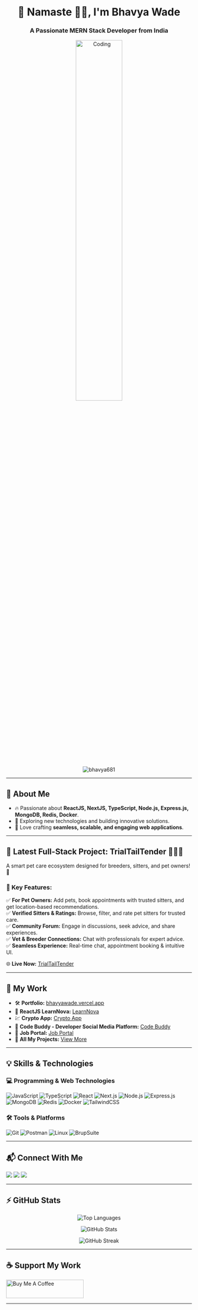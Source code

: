 <h1 align="center">🚀 Namaste 🙏🏻, I'm Bhavya Wade</h1>
<h3 align="center">A Passionate MERN Stack Developer from India</h3>

<p align="center">
  <img src="https://media2.giphy.com/media/v1.Y2lkPTc5MGI3NjExeDd3NWV1NnQwb3NiamZsODExZnIzOXFxNWoxc25zNXVjbGpjbG84byZlcD12MV9pbnRlcm5hbF9naWZfYnlfaWQmY3Q9cw/L3CYISnPc4GjrVSJxM/giphy.gif" alt="Coding" width="50%"/>
</p>

<p align="center">
  <img src="https://komarev.com/ghpvc/?username=bhavya681&label=Profile%20views&color=0e75b6&style=flat" alt="bhavya681" />
</p>

---

## 🌱 About Me
- 🔥 Passionate about **ReactJS, NextJS, TypeScript, Node.js, Express.js, MongoDB, Redis, Docker**.
- 🎯 Exploring new technologies and building innovative solutions.
- 🎨 Love crafting **seamless, scalable, and engaging web applications**.

---

## 🚀 Latest Full-Stack Project: **TrialTailTender** 🐾🐶🐱
A smart pet care ecosystem designed for breeders, sitters, and pet owners! 🏡  

### 🌟 Key Features:
✅ **For Pet Owners:** Add pets, book appointments with trusted sitters, and get location-based recommendations.  
✅ **Verified Sitters & Ratings:** Browse, filter, and rate pet sitters for trusted care.  
✅ **Community Forum:** Engage in discussions, seek advice, and share experiences.  
✅ **Vet & Breeder Connections:** Chat with professionals for expert advice.  
✅ **Seamless Experience:** Real-time chat, appointment booking & intuitive UI.  

🌐 **Live Now:** [TrialTailTender](https://trialtailtender-xiab-one.vercel.app/)  

---

## 🔗 My Work
- 🛠 **Portfolio:** [bhavyawade.vercel.app](https://bhavyawade.vercel.app/)
- 🚀 **ReactJS LearnNova:** [LearnNova](https://learnova1.vercel.app/)
- 💹 **Crypto App:** [Crypto App](https://reactcryptoapp-opal.vercel.app/)
- 🤖 **Code Buddy - Developer Social Media Platform:** [Code Buddy](https://codebuddy-gamma.vercel.app/)
- 💼 **Job Portal:** [Job Portal](https://mernjobportal-2-1cwi.onrender.com/)
- 📂 **All My Projects:** [View More](https://vercel.com/bhavyawade2-gmailcom)

---

## 💡 Skills & Technologies
### 💻 Programming & Web Technologies
![JavaScript](https://img.shields.io/badge/-JavaScript-F7DF1E?style=flat&logo=javascript&logoColor=black)
![TypeScript](https://img.shields.io/badge/-TypeScript-3178C6?style=flat&logo=typescript&logoColor=white)
![React](https://img.shields.io/badge/-React-61DAFB?style=flat&logo=react&logoColor=black)
![Next.js](https://img.shields.io/badge/-Next.js-000000?style=flat&logo=next.js&logoColor=white)
![Node.js](https://img.shields.io/badge/-Node.js-339933?style=flat&logo=node.js&logoColor=white)
![Express.js](https://img.shields.io/badge/-Express.js-000000?style=flat&logo=express&logoColor=white)
![MongoDB](https://img.shields.io/badge/-MongoDB-47A248?style=flat&logo=mongodb&logoColor=white)
![Redis](https://img.shields.io/badge/-Redis-DC382D?style=flat&logo=redis&logoColor=white)
![Docker](https://img.shields.io/badge/-Docker-2496ED?style=flat&logo=docker&logoColor=white)
![TailwindCSS](https://img.shields.io/badge/-TailwindCSS-38B2AC?style=flat&logo=tailwind-css&logoColor=white)

### 🛠 Tools & Platforms
![Git](https://img.shields.io/badge/-Git-F05032?style=flat&logo=git&logoColor=white)
![Postman](https://img.shields.io/badge/-Postman-FF6C37?style=flat&logo=postman&logoColor=white)
![Linux](https://img.shields.io/badge/-Linux-FCC624?style=flat&logo=linux&logoColor=black)
![BrupSuite](https://img.shields.io/badge/-Burp%20Suite-FF6815?style=flat&logo=burpsuite&logoColor=white)

---

## 📬 Connect With Me
<p align="left">
  <a href="https://www.linkedin.com/in/bhavya-wade/"><img src="https://img.shields.io/badge/-LinkedIn-0A66C2?style=flat&logo=linkedin&logoColor=white"/></a>
  <a href="https://x.com/wade_bhavy55123"><img src="https://img.shields.io/badge/-Twitter-1DA1F2?style=flat&logo=twitter&logoColor=white"/></a>
  <a href="mailto:bhavyawade2@gmail.com"><img src="https://img.shields.io/badge/-Gmail-EA4335?style=flat&logo=gmail&logoColor=white"/></a>
</p>

---

## ⚡ GitHub Stats
<p align="center">
  <img src="https://github-readme-stats.vercel.app/api/top-langs?username=bhavya681&show_icons=true&locale=en&layout=compact&theme=radical" alt="Top Languages" />
</p>
<p align="center">
  <img src="https://github-readme-stats.vercel.app/api?username=bhavya681&show_icons=true&theme=radical" alt="GitHub Stats" />
</p>
<p align="center">
  <img src="https://github-readme-streak-stats.herokuapp.com/?user=bhavya681&theme=radical" alt="GitHub Streak" />
</p>

---

## ☕ Support My Work
<p>
  <a href="https://www.buymeacoffee.com/bhavyawade">
    <img src="https://cdn.buymeacoffee.com/buttons/v2/default-yellow.png" height="50" width="210" alt="Buy Me A Coffee" />
  </a>
</p>

---

